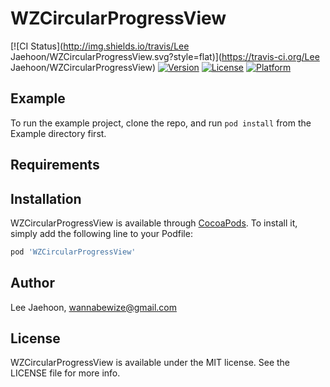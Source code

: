 # WZCircularProgressView

[![CI Status](http://img.shields.io/travis/Lee Jaehoon/WZCircularProgressView.svg?style=flat)](https://travis-ci.org/Lee Jaehoon/WZCircularProgressView)
[![Version](https://img.shields.io/cocoapods/v/WZCircularProgressView.svg?style=flat)](http://cocoapods.org/pods/WZCircularProgressView)
[![License](https://img.shields.io/cocoapods/l/WZCircularProgressView.svg?style=flat)](http://cocoapods.org/pods/WZCircularProgressView)
[![Platform](https://img.shields.io/cocoapods/p/WZCircularProgressView.svg?style=flat)](http://cocoapods.org/pods/WZCircularProgressView)

## Example

To run the example project, clone the repo, and run `pod install` from the Example directory first.

## Requirements

## Installation

WZCircularProgressView is available through [CocoaPods](http://cocoapods.org). To install
it, simply add the following line to your Podfile:

```ruby
pod 'WZCircularProgressView'
```

## Author

Lee Jaehoon, wannabewize@gmail.com

## License

WZCircularProgressView is available under the MIT license. See the LICENSE file for more info.
